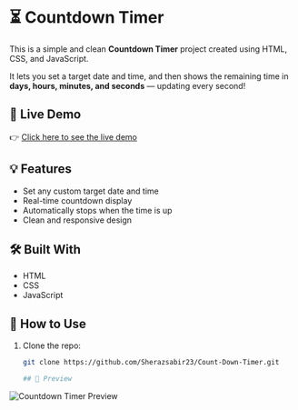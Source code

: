 # ⏳ Countdown Timer

This is a simple and clean **Countdown Timer** project created using HTML, CSS, and JavaScript.

It lets you set a target date and time, and then shows the remaining time in **days, hours, minutes, and seconds** — updating every second!

## 🔗 Live Demo

👉 [Click here to see the live demo](https://sherazsabir23.github.io/Count-Down-Timer/)

## 💡 Features

- Set any custom target date and time
- Real-time countdown display
- Automatically stops when the time is up
- Clean and responsive design

## 🛠️ Built With

- HTML
- CSS
- JavaScript

## 🚀 How to Use

1. Clone the repo:
   ```bash
   git clone https://github.com/Sherazsabir23/Count-Down-Timer.git

   ## 📸 Preview

![Countdown Timer Preview](https://github.com/Sherazsabir23/Count-Down-Timer/raw/main/screenshot.png)

